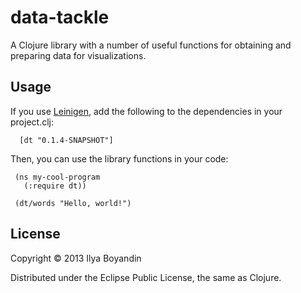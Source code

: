 # data-tackle

A Clojure library with a number of useful functions for obtaining and preparing data for visualizations.

## Usage

If you use [Leinigen](https://github.com/technomancy/leiningen), add the following to the dependencies in your project.clj:

      [dt "0.1.4-SNAPSHOT"]

Then, you can use the library functions in your code:

     (ns my-cool-program
       (:require dt))

     (dt/words "Hello, world!")


## License

Copyright © 2013 Ilya Boyandin

Distributed under the Eclipse Public License, the same as Clojure.
